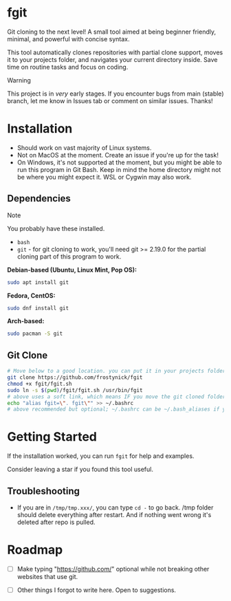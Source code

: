 
# fgit

Git cloning to the next level! A small tool aimed at being beginner friendly, minimal, and powerful with concise syntax.

This tool automatically clones repositories with partial clone support, moves it to your projects folder, and navigates your current directory inside. Save time on routine tasks and focus on coding.

> [!WARNING]  
> This project is in *very* early stages. If you encounter bugs from main (stable) branch, let me know in Issues tab or comment on similar issues. Thanks!

# Installation

- Should work on vast majority of Linux systems.
- Not on MacOS at the moment. Create an issue if you're up for the task!
- On Windows, it's not supported at the moment, but you might be able to run this program in Git Bash. Keep in mind the home directory might not be where you might expect it. WSL or Cygwin may also work.

## Dependencies

> [!NOTE]  
> You probably have these installed.

- `bash`
- `git` - for git cloning to work, you'll need git >= 2.19.0 for the partial cloning part of this program to work.

**Debian-based (Ubuntu, Linux Mint, Pop OS):**

```sh
sudo apt install git
```

**Fedora, CentOS:**

```sh
sudo dnf install git
```

**Arch-based:**

```sh
sudo pacman -S git
```

## Git Clone

```sh
# Move below to a good location. you can put it in your projects folder too for easier management.
git clone https://github.com/frostynick/fgit
chmod +x fgit/fgit.sh
sudo ln -s $(pwd)/fgit/fgit.sh /usr/bin/fgit
# above uses a soft link, which means IF you move the git cloned folder, you will need to `rm` the old link and link it again.
echo "alias fgit=\". fgit\"" >> ~/.bashrc
# above recommended but optional; ~/.bashrc can be ~/.bash_aliases if you have that setup
```

<!--
On MacOS (in theory) you'll need to change `/usr/bin` to `/usr/local/bin` as far as I know.
https://support.apple.com/en-us/102149
-->

# Getting Started

If the installation worked, you can run `fgit` for help and examples.

Consider leaving a star if you found this tool useful.

## Troubleshooting

- If you are in `/tmp/tmp.xxx/`, you can type `cd -` to go back. /tmp folder should delete everything after restart. And if nothing went wrong it's deleted after repo is pulled.

# Roadmap

- [ ] Make typing "https://github.com/" optional while not breaking other websites that use git.
- [ ] Other things I forgot to write here. Open to suggestions.

